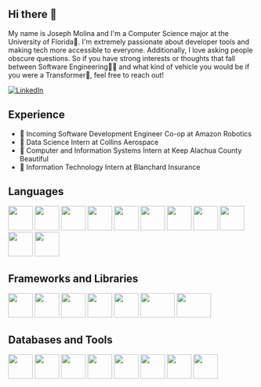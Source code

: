 ## Hi there 👋

My name is Joseph Molina and I'm a Computer Science major at the University of Florida🐊. I'm extremely passionate about developer tools and making tech more accessible to everyone. 
Additionally, I love asking people obscure questions. So if you have strong interests or thoughts that fall between Software Engineering👨‍💻 and what kind of vehicle you would be if you were a Transformer🚙, feel free to reach out!

[![LinkedIn](https://img.shields.io/badge/-LinkedIn-blue?style=for-the-badge&logo=LinkedIn&logoColor=white)](https://www.linkedin.com/in/josephmolina256)

## Experience
- 🤖 Incoming Software Development Engineer Co-op at Amazon Robotics
- 🚀 Data Science Intern at Collins Aerospace
- 🌳 Computer and Information Systems Intern at Keep Alachua County Beautiful
- 🏡 Information Technology Intern at Blanchard Insurance
## Languages
<div flex=row justify-content=center>
  <img src="https://cdn.jsdelivr.net/gh/devicons/devicon@latest/icons/python/python-original.svg" height=50 width=50 />
  <img src="https://cdn.jsdelivr.net/gh/devicons/devicon@latest/icons/cplusplus/cplusplus-original.svg" height=50 width=50 />
  <img src="https://cdn.jsdelivr.net/gh/devicons/devicon@latest/icons/csharp/csharp-original.svg" height=50 width=50 />
  <img src="https://cdn.jsdelivr.net/gh/devicons/devicon@latest/icons/java/java-original.svg" height=50 width=50 />
  <img src="https://cdn.jsdelivr.net/gh/devicons/devicon@latest/icons/r/r-original.svg" height=50 width=50 />
  <img src="https://cdn.jsdelivr.net/gh/devicons/devicon@latest/icons/matlab/matlab-original.svg" height=50 width=50 />
  <img src="https://cdn.jsdelivr.net/gh/devicons/devicon@latest/icons/javascript/javascript-original.svg" height=50 width=50 />
  <img src="https://cdn.jsdelivr.net/gh/devicons/devicon@latest/icons/typescript/typescript-original.svg" height=50 width=50 />
  <img src="https://cdn.jsdelivr.net/gh/devicons/devicon@latest/icons/html5/html5-original.svg" height=50 width=50 />
  <img src="https://cdn.jsdelivr.net/gh/devicons/devicon@latest/icons/css3/css3-original.svg" height=50 width=50 />
  <img src="https://cdn.jsdelivr.net/gh/devicons/devicon@latest/icons/latex/latex-original.svg" height=50 width=50 />
</div>

## Frameworks and Libraries
<div flex=row justify-content=center>
  <img src="https://cdn.jsdelivr.net/gh/devicons/devicon@latest/icons/pandas/pandas-original.svg" height=50 width=50 />
  <img src="https://cdn.jsdelivr.net/gh/devicons/devicon@latest/icons/numpy/numpy-original.svg"  height=50 width=50 />
  <img src="https://cdn.jsdelivr.net/gh/devicons/devicon@latest/icons/matplotlib/matplotlib-original.svg" height=50 width=50 />
  <img src="https://cdn.jsdelivr.net/gh/devicons/devicon@latest/icons/rabbitmq/rabbitmq-original.svg"  height=50 width=50 />
  <img src="https://cdn.jsdelivr.net/gh/devicons/devicon@latest/icons/react/react-original.svg"  height=50 width=50 />
  <img src="https://cdn.jsdelivr.net/gh/devicons/devicon@latest/icons/nodejs/nodejs-original.svg" height=50 width=70 />
  <img src="https://cdn.jsdelivr.net/gh/devicons/devicon@latest/icons/express/express-original-wordmark.svg"  height=50 width=70 />

</div>

## Databases and Tools

<div flex=row justify-content=center>
  <img src="https://cdn.jsdelivr.net/gh/devicons/devicon@latest/icons/mongodb/mongodb-original.svg" height=50 width=50 />
  <img src="https://cdn.jsdelivr.net/gh/devicons/devicon@latest/icons/mysql/mysql-original-wordmark.svg"  height=50 width=50 />
  <img src="https://cdn.jsdelivr.net/gh/devicons/devicon@latest/icons/sqlite/sqlite-original.svg" height=50 width=50 />
  <img src="https://cdn.jsdelivr.net/gh/devicons/devicon@latest/icons/docker/docker-original.svg" height=50 width=50 />
  <img src="https://cdn.jsdelivr.net/gh/devicons/devicon@latest/icons/git/git-original.svg"  height=50 width=50 />
  <img src="https://cdn.jsdelivr.net/gh/devicons/devicon@latest/icons/jira/jira-original-wordmark.svg"  height=50 width=50 />  
  <img src="https://cdn.jsdelivr.net/gh/devicons/devicon@latest/icons/bash/bash-original.svg"  height=50 width=50 />
  <img media="(prefers-color-scheme: light)" src="https://cdn.jsdelivr.net/gh/devicons/devicon@latest/icons/github/github-original.svg"  height=50 width=50 />
</div>
